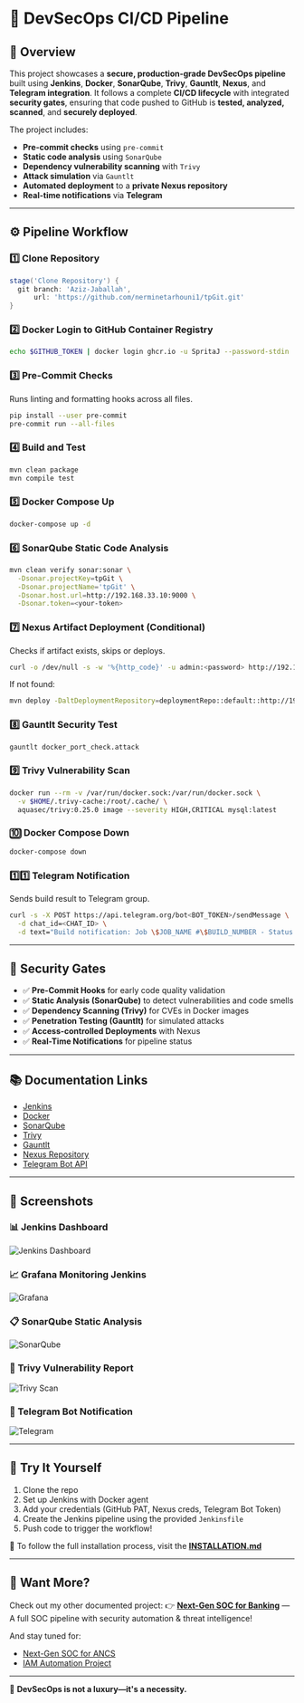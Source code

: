 # 🔐 DevSecOps CI/CD Pipeline

## 📌 Overview
This project showcases a **secure, production-grade DevSecOps pipeline** built using **Jenkins**, **Docker**, **SonarQube**, **Trivy**, **Gauntlt**, **Nexus**, and **Telegram integration**. It follows a complete **CI/CD lifecycle** with integrated **security gates**, ensuring that code pushed to GitHub is **tested, analyzed, scanned**, and **securely deployed**.

The project includes:
- **Pre-commit checks** using `pre-commit`
- **Static code analysis** using `SonarQube`
- **Dependency vulnerability scanning** with `Trivy`
- **Attack simulation** via `Gauntlt`
- **Automated deployment** to a **private Nexus repository**
- **Real-time notifications** via **Telegram**

---

## ⚙️ Pipeline Workflow

### **1️⃣ Clone Repository**
```groovy
stage('Clone Repository') {
  git branch: 'Aziz-Jaballah',
      url: 'https://github.com/nerminetarhouni1/tpGit.git'
}
```

### **2️⃣ Docker Login to GitHub Container Registry**
```sh
echo $GITHUB_TOKEN | docker login ghcr.io -u SpritaJ --password-stdin
```

### **3️⃣ Pre-Commit Checks**
Runs linting and formatting hooks across all files.
```sh
pip install --user pre-commit
pre-commit run --all-files
```

### **4️⃣ Build and Test**
```sh
mvn clean package
mvn compile test
```

### **5️⃣ Docker Compose Up**
```sh
docker-compose up -d
```

### **6️⃣ SonarQube Static Code Analysis**
```sh
mvn clean verify sonar:sonar \
  -Dsonar.projectKey=tpGit \
  -Dsonar.projectName='tpGit' \
  -Dsonar.host.url=http://192.168.33.10:9000 \
  -Dsonar.token=<your-token>
```

### **7️⃣ Nexus Artifact Deployment (Conditional)**
Checks if artifact exists, skips or deploys.
```sh
curl -o /dev/null -s -w '%{http_code}' -u admin:<password> http://192.168.33.10:8081/repository/maven-releases/...jar
```
If not found:
```sh
mvn deploy -DaltDeploymentRepository=deploymentRepo::default::http://192.168.33.10:8081/repository/maven-releases/
```

### **8️⃣ Gauntlt Security Test**
```sh
gauntlt docker_port_check.attack
```

### **9️⃣ Trivy Vulnerability Scan**
```sh
docker run --rm -v /var/run/docker.sock:/var/run/docker.sock \
  -v $HOME/.trivy-cache:/root/.cache/ \
  aquasec/trivy:0.25.0 image --severity HIGH,CRITICAL mysql:latest
```

### **🔟 Docker Compose Down**
```sh
docker-compose down
```

### **1️⃣1️⃣ Telegram Notification**
Sends build result to Telegram group.
```sh
curl -s -X POST https://api.telegram.org/bot<BOT_TOKEN>/sendMessage \
  -d chat_id=<CHAT_ID> \
  -d text="Build notification: Job \$JOB_NAME #\$BUILD_NUMBER - Status: \$BUILD_STATUS"
```

---

## 🔐 Security Gates
- ✅ **Pre-Commit Hooks** for early code quality validation
- ✅ **Static Analysis (SonarQube)** to detect vulnerabilities and code smells
- ✅ **Dependency Scanning (Trivy)** for CVEs in Docker images
- ✅ **Penetration Testing (Gauntlt)** for simulated attacks
- ✅ **Access-controlled Deployments** with Nexus
- ✅ **Real-Time Notifications** for pipeline status

---

## 📚 Documentation Links
- [Jenkins](https://www.jenkins.io/doc/)
- [Docker](https://docs.docker.com/)
- [SonarQube](https://docs.sonarsource.com/)
- [Trivy](https://aquasecurity.github.io/trivy/)
- [Gauntlt](https://github.com/gauntlt/gauntlt)
- [Nexus Repository](https://help.sonatype.com/repomanager3)
- [Telegram Bot API](https://core.telegram.org/bots/api)

---

## 📸 Screenshots

### 📊 Jenkins Dashboard
![Jenkins Dashboard](projects/devsecops-pipeline/images/jenkins.png)

### 📈 Grafana Monitoring Jenkins
![Grafana](projects/devsecops-pipeline/images/grafana.png)

### 📋 SonarQube Static Analysis
![SonarQube](projects/devsecops-pipeline/images/sonarqube.png)

### 🧪 Trivy Vulnerability Report
![Trivy Scan](projects/devsecops-pipeline/images/trivy.png)

### 📲 Telegram Bot Notification
![Telegram](projects/devsecops-pipeline/images/telegram.png)

---

## 🚀 Try It Yourself
1. Clone the repo
2. Set up Jenkins with Docker agent
3. Add your credentials (GitHub PAT, Nexus creds, Telegram Bot Token)
4. Create the Jenkins pipeline using the provided `Jenkinsfile`
5. Push code to trigger the workflow!

📘 To follow the full installation process, visit the **[INSTALLATION.md](INSTALLATION.md)**

---

## 👀 Want More?
Check out my other documented project:
👉 **[Next-Gen SOC for Banking](../next-gen-soc-banking/README.md)** — A full SOC pipeline with security automation & threat intelligence!

And stay tuned for:
- [Next-Gen SOC for ANCS](../next-gen-soc-ancs/README.md)
- [IAM Automation Project](../iam/README.md)

---

🔐 **DevSecOps is not a luxury—it's a necessity.**
